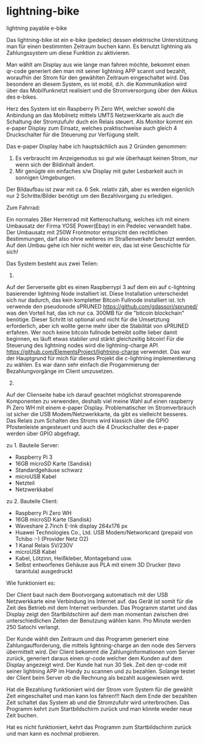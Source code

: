 # lightning-bike
lightning payable e-bike

Das lightning-bike ist ein e-bike (pedelec) dessen elektrische Unterstützung man für einen bestimmten Zeitraum buchen kann. Es benutzt lightning als Zahlungssystem um diese Funktion zu aktivieren.  

Man wählt am Display aus wie lange man fahren möchte, bekommt einen qr-code generiert den man mit seiner lightning APP scannt und bezahlt, woraufhin der Strom für den gewählten Zeitraum eingeschaltet wird.
Das besondere an diesem System, es ist mobil, d.h. die Kommunikation wird über das Mobilfunknetzt realisiert und die Stromversorgung über den Akkus des e-bikes.    

Herz des System ist ein Raspberry Pi Zero WH, welcher sowohl die Anbindung an das Mobilnetz mittels UMTS Netzwerkkarte als auch die Schaltung der Stromzufuhr duch ein Relais steuert. Als Monitor kommt ein e-paper Display zum Einsatz, welches praktischweise auch gleich 4 Druckschalter für die Steuerung zur Verfügung stellt. 

Das e-paper Display habe ich hauptsächlich aus 2 Gründen genommen:
1. Es verbraucht im Anzeigemodus so gut wie überhaupt keinen Strom, nur wenn sich der Bildinhalt ändert.
2. Mir genügte ein einfaches s/w Display mit guter Lesbarkeit auch in sonnigen Umgebungen.  

Der Bildaufbau ist zwar mit ca. 6 Sek. relativ zäh, aber es werden eigenlich nur 2 Schritte/Bilder benötigt um den Bezahlvorgang zu erledigen.  

Zum Fahrrad:

Ein normales 28er Herrenrad mit Kettenschaltung, welches ich mit einem Umbausatz der Firma YOSE Power(Ebay) 
in ein Pedelec verwandelt habe. Der Umbausatz mit 250W Frontmotor entspricht den rechtlichen Bestimmungen, darf also ohne weiteres im Straßenverkehr benutzt werden. Auf den Umbau gehe ich hier nicht weiter ein, das ist eine Geschichte für sich!


Das System besteht aus zwei Teilen:

1. 
Auf der Serverseite gibt es einen Raspberrypi 3 auf dem ein auf c-lightning basierender lightning Node installiert ist. Diese Installation unterscheidet sich nur dadurch, das kein kompletter Bitcoin Fullnode installiert ist. Ich verwende den pseudonode sPRUNED https://github.com/gdassori/spruned/ was den Vorteil hat, das ich nur ca. 300MB für die "bitcoin blockchain" benötige. 
Dieser Schritt ist optional und nicht für die Umsetztung erforderlich, aber ich wollte gerne mehr über die Stabilität von sPRUNED erfahren. Wer noch keine bitcoin fullnode betreibt sollte lieber damit beginnen, es läuft etwas stabiler und stärkt gleichzeitig bitcoin!
Für die Steuerung des lightning nodes wird die lightning-charge API https://github.com/ElementsProject/lightning-charge verwendet. Das war der Hauptgrund für mich für dieses Projekt die c-lightning implementierung zu wählen. Es war dann sehr einfach die Progammierung der Bezahlungvorgänge im Client umzusetzen.

2.
Auf der Clienseite habe ich darauf geachtet möglichst stromsparende Komponenten zu verwenden, deshalb viel meine Wahl auf einen raspberry Pi Zero WH mit einem e-paper Display. Problematischer im Stromverbrauch ist sicher die USB Modem/Netzwerkkarte, da gibt es vielleicht besseres. Das Relais zum Schalten des Stroms wird klassich über die GPIO Pfostenleiste angesteuert und auch die 4 Druckschalter des e-paper werden über GPIO abgefragt.

zu 1. Bauteile Server:
- Raspberry Pi 3
- 16GB microSD Karte (Sandisk)
- Standardgehäuse schwarz
- microUSB Kabel
- Netzteil
- Netzwerkkabel

zu 2. Bauteile Client:
- Raspberry Pi Zero WH
- 16GB microSD Karte (Sandisk)
- Waveshare 2.7inch E-Ink display 264x176 px 
- Huawei Technologies Co., Ltd. USB Modem/Networkcard
  (prepaid von Tchibo :-) (Provider Netz O2)
- 1 Kanal Relais 5V/230V
- microUSB Kabel
- Kabel, Lötzinn, Heißkleber, Montageband usw.
- Selbst entworfenes Gehäuse aus PLA mit einem 3D Drucker (tevo tarantula) ausgedruckt



Wie funktioniert es:

Der Client baut nach dem Bootvorgang automatisch mit der USB Netzwerkkarte eine Verbindung ins Internet auf. das Gerät ist somit für die Zeit des Betrieb mit dem Internet verbunden. Das Programm startet und das Display zeigt den Startbildschirm auf dem man momentan zwischen drei unterschiedlichen Zeiten der Benutzung wählen kann. Pro Minute werden 250 Satochi verlangt. 

Der Kunde wählt den Zeitraum und das Programm generiert eine Zahlungaufforderung, die mittels lightning-charge an den node des  Servers übermittelt wird. Der Client bekommt die Zahlunginformationen vom Server zurück, generiert daraus einen qr-code welcher dem Kunden auf dem Display angezeigt wird. Der Kunde hat nun 30 Sek. Zeit den qr-code mit seiner lightning APP im Handy zu scannen und zu bezahlen. Solange testet der Client beim Server ob die Rechnung als bezahlt ausgewiesen wird.

Hat die Bezahlung funktioniert wird der Strom vom System für die gewählt Zeit eingeschaltet und man kann los fahren!!! Nach dem Ende der bezahlten Zeit schaltet das System ab und die Stromzufuhr wird unterbrochen. Das Programm kehrt zum Startbildschirm zurück und man könnte wieder neue Zeit buchen. 

Hat es nicht funktioniert, kehrt das Programm zum Startbildschirm zurück und man kann es nochmal probieren.

